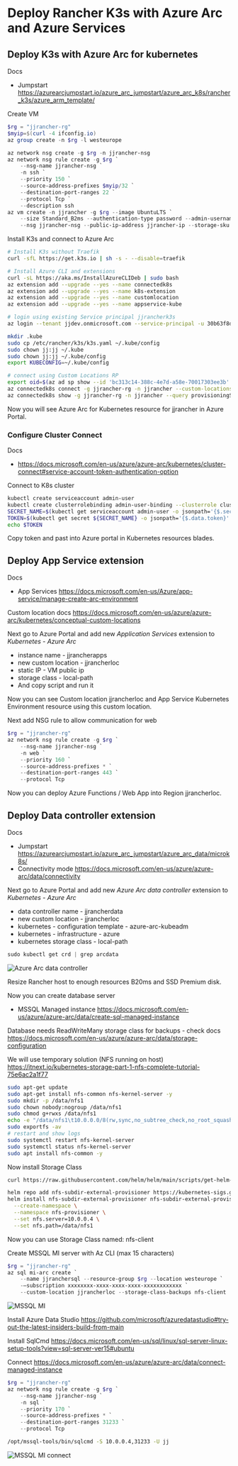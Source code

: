 # Deploy Rancher K3s with Azure Arc and Azure Services

## Deploy K3s with Azure Arc for kubernetes

Docs
- Jumpstart https://azurearcjumpstart.io/azure_arc_jumpstart/azure_arc_k8s/rancher_k3s/azure_arm_template/

Create VM

```powershell
$rg = "jjrancher-rg"
$myip=$(curl -4 ifconfig.io)
az group create -n $rg -l westeurope

az network nsg create -g $rg -n jjrancher-nsg
az network nsg rule create -g $rg `
    --nsg-name jjrancher-nsg `
    -n ssh `
    --priority 150 `
    --source-address-prefixes $myip/32 `
    --destination-port-ranges 22 `
    --protocol Tcp `
    --description ssh
az vm create -n jjrancher -g $rg --image UbuntuLTS `
    --size Standard_B2ms --authentication-type password --admin-username jj `
    --nsg jjrancher-nsg --public-ip-address jjrancher-ip --storage-sku StandardSSD_LRS 
```

Install K3s and connect to Azure Arc

```sh
# Install K3s without Traefik
curl -sfL https://get.k3s.io | sh -s - --disable=traefik

# Install Azure CLI and extensions
curl -sL https://aka.ms/InstallAzureCLIDeb | sudo bash
az extension add --upgrade --yes --name connectedk8s
az extension add --upgrade --yes --name k8s-extension
az extension add --upgrade --yes --name customlocation
az extension add --upgrade --yes --name appservice-kube

# login using existing Service principal jjrancherk3s
az login --tenant jjdev.onmicrosoft.com --service-principal -u 30b63f8d-eb8d-4618-9bd6-1e0b548bb8ca -p <SECRET>

mkdir .kube
sudo cp /etc/rancher/k3s/k3s.yaml ~/.kube/config
sudo chown jj:jj ~/.kube
sudo chown jj:jj ~/.kube/config
export KUBECONFIG=~/.kube/config

# connect using Custom Locations RP
export oid=$(az ad sp show --id 'bc313c14-388c-4e7d-a58e-70017303ee3b' --query objectId -o tsv)
az connectedk8s connect -g jjrancher-rg -n jjrancher --custom-locations-oid $oid
az connectedk8s show -g jjrancher-rg -n jjrancher --query provisioningState   # Should show Succeeded
```

Now you will see Azure Arc for Kubernetes resource for jjrancher in Azure Portal.

### Configure Cluster Connect

Docs
- https://docs.microsoft.com/en-us/azure/azure-arc/kubernetes/cluster-connect#service-account-token-authentication-option

Connect to K8s cluster

```bash
kubectl create serviceaccount admin-user
kubectl create clusterrolebinding admin-user-binding --clusterrole cluster-admin --serviceaccount default:admin-user
SECRET_NAME=$(kubectl get serviceaccount admin-user -o jsonpath='{$.secrets[0].name}')
TOKEN=$(kubectl get secret ${SECRET_NAME} -o jsonpath='{$.data.token}' | base64 -d | sed $'s/$/\\\n/g')
echo $TOKEN
```

Copy token and past into Azure portal in Kubernetes resources blades.

## Deploy App Service extension

Docs
- App Services https://docs.microsoft.com/en-us/Azure/app-service/manage-create-arc-environment

Custom location docs https://docs.microsoft.com/en-us/azure/azure-arc/kubernetes/conceptual-custom-locations

Next go to Azure Portal and add new *Application Services* extension to *Kubernetes - Azure Arc*
- instance name - jjrancherapps
- new custom location - jjrancherloc
- static IP - VM public ip
- storage class - local-path
- And copy script and run it 

Now you can see Custom location jjrancherloc and App Service Kubernetes Environment resource using this custom location.

Next add NSG rule to allow communication for web

```powershell
$rg = "jjrancher-rg"
az network nsg rule create -g $rg `
    --nsg-name jjrancher-nsg `
    -n web `
    --priority 160 `
    --source-address-prefixes * `
    --destination-port-ranges 443 `
    --protocol Tcp
```

Now you can deploy Azure Functions / Web App into Region jjrancherloc.

## Deploy Data controller extension

Docs
- Jumpstart https://azurearcjumpstart.io/azure_arc_jumpstart/azure_arc_data/microk8s/
- Connectivity mode https://docs.microsoft.com/en-us/azure/azure-arc/data/connectivity

Next go to Azure Portal and add new *Azure Arc data controller* extension to *Kubernetes - Azure Arc*
- data controller name - jjrancherdata
- new custom location - jjrancherloc
- kubernetes - configuration template - azure-arc-kubeadm
- kubernetes - infrastructure - azure
- kubernetes storage class - local-path

```powershell
sudo kubectl get crd | grep arcdata
```

![Azure Arc data controller](media/datacontroller.png)

Resize Rancher host to enough resources B20ms and SSD Premium disk.

Now you can create database server
- MSSQL Managed instance https://docs.microsoft.com/en-us/azure/azure-arc/data/create-sql-managed-instance

Database needs ReadWriteMany storage class for backups - check docs https://docs.microsoft.com/en-us/azure/azure-arc/data/storage-configuration

We will use temporary solution (NFS running on host) https://itnext.io/kubernetes-storage-part-1-nfs-complete-tutorial-75e6ac2a1f77

```bash
sudo apt-get update
sudo apt-get install nfs-common nfs-kernel-server -y
sudo mkdir -p /data/nfs1
sudo chown nobody:nogroup /data/nfs1
sudo chmod g+rwxs /data/nfs1
echo -e "/data/nfs1\t10.0.0.0/8(rw,sync,no_subtree_check,no_root_squash)" | sudo tee -a /etc/exports
sudo exportfs -av 
# restart and show logs
sudo systemctl restart nfs-kernel-server
sudo systemctl status nfs-kernel-server
sudo apt install nfs-common -y
```
Now install Storage Class

```bash
curl https://raw.githubusercontent.com/helm/helm/main/scripts/get-helm-3 | bash

helm repo add nfs-subdir-external-provisioner https://kubernetes-sigs.github.io/nfs-subdir-external-provisioner
helm install nfs-subdir-external-provisioner nfs-subdir-external-provisioner/nfs-subdir-external-provisioner \
  --create-namespace \
  --namespace nfs-provisioner \
  --set nfs.server=10.0.0.4 \
  --set nfs.path=/data/nfs1
```
Now you can use Storage Class named: nfs-client

Create MSSQL MI server with Az CLI (max 15 characters)

```powershell
$rg = "jjrancher-rg"
az sql mi-arc create `
    --name jjranchersql --resource-group $rg --location westeurope `
    -–subscription xxxxxxxx-xxxx-xxxx-xxxx-xxxxxxxxxxxx `
    --custom-location jjrancherloc --storage-class-backups nfs-client
```

![MSSQL MI](media/sqlmi-azure.png)

Install Azure Data Studio https://github.com/microsoft/azuredatastudio#try-out-the-latest-insiders-build-from-main

Install SqlCmd https://docs.microsoft.com/en-us/sql/linux/sql-server-linux-setup-tools?view=sql-server-ver15#ubuntu

Connect https://docs.microsoft.com/en-us/azure/azure-arc/data/connect-managed-instance

```powershell
$rg = "jjrancher-rg"
az network nsg rule create -g $rg `
    --nsg-name jjrancher-nsg `
    -n sql `
    --priority 170 `
    --source-address-prefixes * `
    --destination-port-ranges 31233 `
    --protocol Tcp
```

```bash
/opt/mssql-tools/bin/sqlcmd -S 10.0.0.4,31233 -U jj
```

![MSSQL MI connect](media/sqlmi-studio.png)
